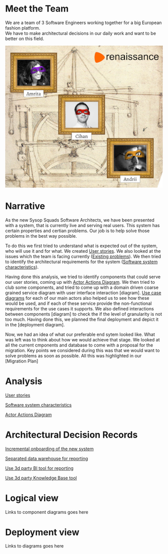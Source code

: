 # Meet the Team

We are a team of 3 Software Engineers working together for a big European fashion platform.  
We have to make architectural decisions in our daily work and want to be better on this field.

![team](./assets/r_team.png?v=4)

# Narrative
As the new Sysop Squads Software Architects, we have been presented with a system, that is currently live and serving real users. This system has certain properties and certian problems. Our job is to help solve those problems in the best way possible.

To do this we first tried to understand what is expected out of the system, who will use it and for what. We created [User stories](docs/user_stories.md). 
We also looked at the issues which the team is facing currently ([Existing problems](./docs/problems.md)). We then tried to identify the architectural requirements for the system ([Software system characteristics](docs/system_characteristics.md)).

Having done this analysis, we tried to identify components that could serve our user stories, coming up with [Actor Actions Diagram](diagrams/1_actor_action.md).
We then tried to club some components, and tried to come up with a domain driven coarse grained service diagram with user interface interaction [diagram]. [Use case diagrams](diagrams/3_use_case_diagram.md) for each of our main actors also helped us to see how these would be used, and if each of these service provide the non-functional requirements for the use cases it supports. We also defined interactions between components [diagram] to check the if the level of granularity is not too much. 
Having done this, we planned the final deployment and depict it in the [deployment diagram].

Now, we had an idea of what our preferable end sytem looked like. What was left was to think about how we would achieve that stage. We looked at all the current cmponents and database to come with a proposal for the migration. Key points we considered during this was that we would want to solve problems as soon as possible. All this was highlighted in our [Migration Plan]

# Analysis

[User stories](docs/user_stories.md)

[Software system characteristics](docs/system_characteristics.md)

[Actor Actions Diagram](diagrams/1_actor_action.md)

# Architectural Decision Records

[Incremental onboarding of the new system](adr/2021_04_26_1_incremental_onboarding.md)

[Separated data warehouse for reporting](adr/2021_04_27_1_separated_warehouse.md)

[Use 3d party BI tool for reporting](adr/2021_04_27_2__bi_tool.md)

[Use 3d party Knowledge Base tool](adr/2021_04_28_1_kb_tool.md)


# Logical view

Links to component diagrams goes here

# Deployment view

Links to diagrams goes here
